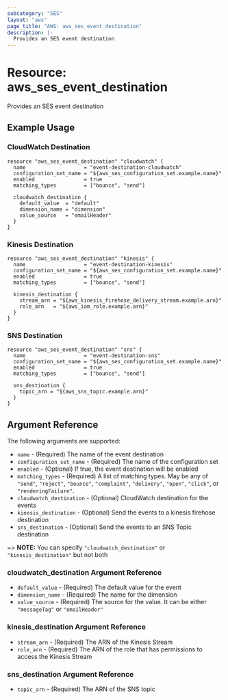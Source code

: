 ```yaml
---
subcategory: "SES"
layout: "aws"
page_title: "AWS: aws_ses_event_destination"
description: |-
  Provides an SES event destination
---
```


# Resource: aws_ses_event_destination

Provides an SES event destination

## Example Usage

### CloudWatch Destination

```hcl
resource "aws_ses_event_destination" "cloudwatch" {
  name                   = "event-destination-cloudwatch"
  configuration_set_name = "${aws_ses_configuration_set.example.name}"
  enabled                = true
  matching_types         = ["bounce", "send"]

  cloudwatch_destination {
    default_value  = "default"
    dimension_name = "dimension"
    value_source   = "emailHeader"
  }
}
```

### Kinesis Destination

```hcl
resource "aws_ses_event_destination" "kinesis" {
  name                   = "event-destination-kinesis"
  configuration_set_name = "${aws_ses_configuration_set.example.name}"
  enabled                = true
  matching_types         = ["bounce", "send"]

  kinesis_destination {
    stream_arn = "${aws_kinesis_firehose_delivery_stream.example.arn}"
    role_arn   = "${aws_iam_role.example.arn}"
  }
}
```

### SNS Destination

```hcl
resource "aws_ses_event_destination" "sns" {
  name                   = "event-destination-sns"
  configuration_set_name = "${aws_ses_configuration_set.example.name}"
  enabled                = true
  matching_types         = ["bounce", "send"]

  sns_destination {
    topic_arn = "${aws_sns_topic.example.arn}"
  }
}
```

## Argument Reference

The following arguments are supported:

* `name` - (Required) The name of the event destination
* `configuration_set_name` - (Required) The name of the configuration set
* `enabled` - (Optional) If true, the event destination will be enabled
* `matching_types` - (Required) A list of matching types. May be any of `"send"`, `"reject"`, `"bounce"`, `"complaint"`, `"delivery"`, `"open"`, `"click"`, or `"renderingFailure"`.
* `cloudwatch_destination` - (Optional) CloudWatch destination for the events
* `kinesis_destination` - (Optional) Send the events to a kinesis firehose destination
* `sns_destination` - (Optional) Send the events to an SNS Topic destination

~> **NOTE:** You can specify `"cloudwatch_destination"` or `"kinesis_destination"` but not both

### cloudwatch_destination Argument Reference

* `default_value` - (Required) The default value for the event
* `dimension_name` - (Required) The name for the dimension
* `value_source` - (Required) The source for the value. It can be either `"messageTag"` or `"emailHeader"`

### kinesis_destination Argument Reference

* `stream_arn` - (Required) The ARN of the Kinesis Stream
* `role_arn` - (Required) The ARN of the role that has permissions to access the Kinesis Stream

### sns_destination Argument Reference

* `topic_arn` - (Required) The ARN of the SNS topic
